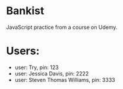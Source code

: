 # Bankist
JavaScript practice from a course on Udemy.

# Users:
* user: Try, pin: 123
* user: Jessica Davis, pin: 2222
* user: Steven Thomas Williams, pin: 3333
